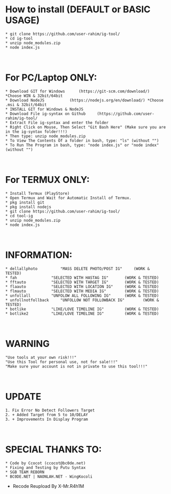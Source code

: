 # How to install (DEFAULT or BASIC USAGE)
	* git clone https://github.com/user-rahim/ig-tool/
	* cd ig-tool
	* unzip node_modules.zip
	* node index.js
<br/>

# For PC/Laptop ONLY:
	* Download GIT for Windows		(https://git-scm.com/download/) *Choose WIN & 32bit/64bit
	* Download NodeJS 			(https://nodejs.org/en/download/) *Choose .msi & 32bit/64bit
	* INSTALL GIT for Windows & NodeJS
	* Download File ig-syntax on Github 	(https://github.com/user-rahim/ig-tool/
	* Extract File ig-syntax and enter the folder
	* Right Click on Mouse, Then Select "Git Bash Here" (Make sure you are in the ig-syntax folder!!!)
	* Then type: unzip node_modules.zip
	* To View The Contents Of a folder in bash, type: "ls" (without "")
	* To Run The Program in bash, type: "node index.js" or "node index" (without "")
<br/>

# For TERMUX ONLY:
	* Install Termux (PlayStore)
	* Open Termux and Wait for Automatic Install of Termux.
	* pkg install git
	* pkg install nodejs
	* git clone https://github.com/user-rahim/ig-tool/
	* cd tool-ig
	* unzip node_modules.zip
	* node index.js
<br/>

# INFORMATION:
	* dellallphoto			"MASS DELETE PHOTO/POST IG"		(WORK & TESTED)
	* fah				"SELECTED WITH HASTAG IG"		(WORK & TESTED)
	* fftauto			"SELECTED WITH TARGET IG"		(WORK & TESTED)
	* flaauto			"SELECTED WITH LOCATION IG"		(WORK & TESTED)
	* flmauto			"SELECTED WITH MEDIA IG"		(WORK & TESTED)
	* unfollall			"UNFOLOW ALL FOLLOWING IG"		(WORK & TESTED)
	* unfollnotfollback		"UNFOLLOW NOT FOLLOWBACK IG"		(WORK & TESTED)
	* botlike			"LIKE/LOVE TIMELINE IG"			(WORK & TESTED)
	* botlike2			"LIKE/LOVE TIMELINE IG"			(WORK & TESTED)
<br/>

# WARNING
	"Use tools at your own risk!!!"
	"Use this Tool for personal use, not for sale!!!"
	"Make sure your account is not in private to use this tool!!!"
<br/>

# UPDATE
	1. Fix Error No Detect Followers Target
	2. + Added Target from 5 to 10/DELAY
	3. + Improvements In Display Program
<br/>

# SPECIAL THANKS TO:
	* Code by Ccocot (ccocot@bc0de.net)
	* Fixing and Testing by Putu Syntax
	* SGB TEAM REBORN
	* BC0DE.NET | NAONLAH.NET - WingKocoli
  * Recode Reupload By X-Mr.R4h1M
